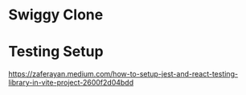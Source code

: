 # Swiggy Clone

# Testing Setup

https://zaferayan.medium.com/how-to-setup-jest-and-react-testing-library-in-vite-project-2600f2d04bdd
